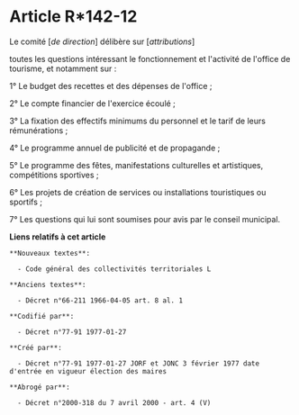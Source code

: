 # Article R*142-12

Le comité [*de direction*] délibère sur [*attributions*]

toutes les questions intéressant le fonctionnement et l'activité de l'office de tourisme, et notamment sur : 

1° Le budget des recettes et des dépenses de l'office ; 

2° Le compte financier de l'exercice écoulé ; 

3° La fixation des effectifs minimums du personnel et le tarif de leurs rémunérations ; 

4° Le programme annuel de publicité et de propagande ; 

5° Le programme des fêtes, manifestations culturelles et artistiques, compétitions sportives ; 

6° Les projets de création de services ou installations touristiques ou sportifs ; 

7° Les questions qui lui sont soumises pour avis par le conseil municipal.

**Liens relatifs à cet article**

	**Nouveaux textes**:

	  - Code général des collectivités territoriales L

	**Anciens textes**:

	  - Décret n°66-211 1966-04-05 art. 8 al. 1

	**Codifié par**:

	  - Décret n°77-91 1977-01-27

	**Créé par**:

	  - Décret n°77-91 1977-01-27 JORF et JONC 3 février 1977 date d'entrée en vigueur élection des maires

	**Abrogé par**:

	  - Décret n°2000-318 du 7 avril 2000 - art. 4 (V)
